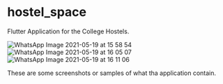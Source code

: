 # hostel_space

Flutter Application for the College Hostels.


![WhatsApp Image 2021-05-19 at 15 58 54](https://user-images.githubusercontent.com/71563156/118801224-6869e700-b8be-11eb-8539-d8ed256fd168.jpeg)
![WhatsApp Image 2021-05-19 at 16 05 07](https://user-images.githubusercontent.com/71563156/118801234-6b64d780-b8be-11eb-93d0-0af9f9a8354b.jpeg)
![WhatsApp Image 2021-05-19 at 16 11 06](https://user-images.githubusercontent.com/71563156/118801245-6d2e9b00-b8be-11eb-9d12-d34584fed9df.jpeg)

These are some screenshots or samples of what tha application contain.
